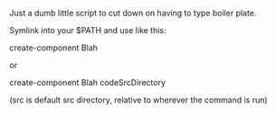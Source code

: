Just a dumb little script to cut down on having to type boiler plate.

Symlink into your $PATH and use like this:

create-component Blah

or 

create-component Blah codeSrcDirectory

(src is default src directory, relative to wherever the command is run)
